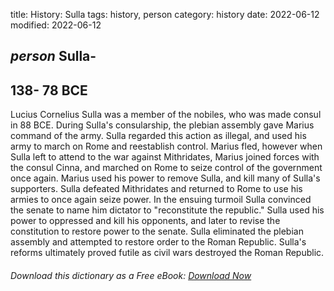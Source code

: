 title: History: Sulla
tags: history, person
category: history
date: 2022-06-12
modified: 2022-06-12

## _person_ Sulla-
 138-
78 BCE
-
Lucius Cornelius Sulla was a
member of the nobiles, who was made consul in 88 BCE.
During Sulla's consularship, the plebian assembly gave Marius command
of the army. Sulla regarded this action as illegal, and used his
army to march on Rome and reestablish control. Marius fled, however
when Sulla left to attend to the war against Mithridates, Marius
joined forces with the consul Cinna, and marched on Rome to seize
control of the government once again. Marius used his power to remove
Sulla, and kill many of Sulla's supporters. Sulla defeated
Mithridates and returned to Rome to use his armies to once again seize
power. In the ensuing turmoil Sulla convinced the senate to name him
dictator to "reconstitute the republic." Sulla used his power to
oppressed and kill his opponents, and later to revise the constitution
to restore power to the senate. Sulla eliminated the plebian assembly
and attempted to restore order to the Roman Republic. Sulla's reforms
ultimately proved futile as civil wars destroyed the Roman Republic.


###### Download *this* dictionary as a Free eBook: [Download Now]({static}static/SerfHistoryDictionary.pdf)

